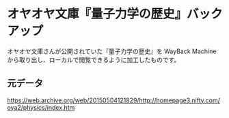 # オヤオヤ文庫『量子力学の歴史』バックアップ

オヤオヤ文庫さんが公開されていた『量子力学の歴史』を WayBack Machine から取り出し、ローカルで閲覧できるように加工したものです。

## 元データ

https://web.archive.org/web/20150504121829/http://homepage3.nifty.com/oya2/physics/index.htm
